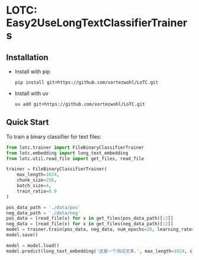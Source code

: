# LOTC: Easy2UseLongTextClassifierTrainers

## Installation

- Install with pip

    ```
    pip install git+https://github.com/vortezwohl/LoTC.git
    ```

- Install with uv

    ```
    uv add git+https://github.com/vortezwohl/LoTC.git
    ```

## Quick Start

To train a binary classifier for text files:

```python
from lotc.trainer import FileBinaryClassifierTrainer
from lotc.embedding import long_text_embedding
from lotc.util.read_file import get_files, read_file

trainer = FileBinaryClassifierTrainer(
    max_length=1024,
    chunk_size=256,
    batch_size=4,
    train_ratio=0.9
)

pos_data_path = './data/pos'
neg_data_path = './data/neg'
pos_data = [read_file(x) for x in get_files(pos_data_path)[:2]]
neg_data = [read_file(x) for x in get_files(neg_data_path)[:2]]
model = trainer.train(pos_data, neg_data, num_epochs=20, learning_rate=2e-5)
model.save()

model = model.load()
model.predict(long_text_embedding('这是一个测试文本.', max_length=1024, chunk_size=256)[1])
```
